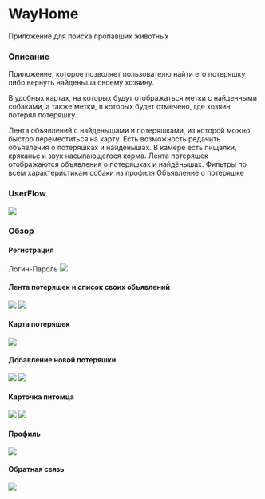# WayHome
Приложение для поиска пропавших животных

### Описание
Приложение, которое позволяет пользователю найти его потеряшку 
либо вернуть найденыша своему хозяину. 

В удобных картах, на которых будут отображаться метки с найденными собаками, 
а также метки, в которых будет отмечено, где хозяин потерял потеряшку. 

Лента объявлений с найденышами и потеряшками, из которой можно быстро переместиться на карту.
Есть возможность редачить объявления о потеряшках и найденышах. 
В камере есть пищалки, кряканье и звук насыпающегося корма. 
Лента потеряшек отображаются объявления о потеряшках и найдёнышах.
Фильтры по всем характеристикам собаки из профиля Объявление о потеряшке

### UserFlow
![](photos/UserFlow.png)

### Обзор
#### Регистрация
Логин-Пароль
![](photos/Screenshot_2023-05-21-21-39-57-581_com.example.wayhome-edit1.jpg)

#### Лента потеряшек и список своих объявлений
![](photos/IMG_20230521_215241.jpg) ![](photos/Screenshot_2023-05-21-21-52-57-268_com.example.wayhome-edit.jpg)

#### Карта потеряшек
![](photos/Screenshot_2023-05-21-21-53-18-353_com.example.wayhome-edit.jpg)

#### Добавление новой потеряшки
![](photos/Screenshot_2023-05-21-21-53-36-384_com.example.wayhome-edit.jpg) ![](photos/Screenshot_2023-05-21-21-53-50-157_com.example.wayhome-edit.jpg)

#### Карточка питомца
![](photos/Screenshot_2023-05-21-21-57-44-701_com.example.wayhome-edit.jpg) ![](photos/Screenshot_2023-05-21-21-57-57-654_com.example.wayhome-edit.jpg)

#### Профиль
![](photos/Screenshot_2023-05-21-21-54-27-647_com.example.wayhome-edit.jpg)

#### Обратная связь
![](photos/Screenshot_2023-05-21-21-57-08-640_com.example.wayhome-edit.jpg)
